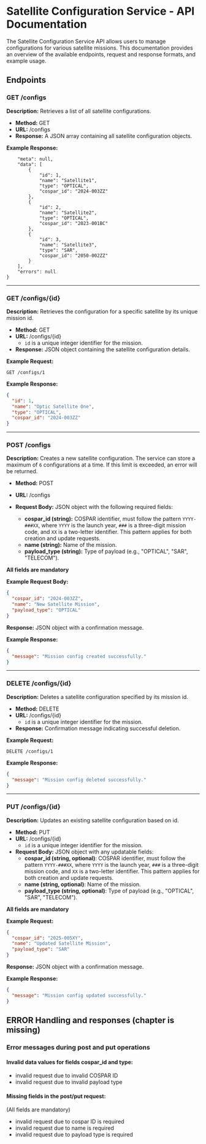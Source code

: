 # Satellite Configuration Service - API Documentation

The Satellite Configuration Service API allows users to manage configurations for various satellite missions. 
This documentation provides an overview of the available endpoints, request and response formats, and example usage.

## Endpoints

### GET /configs

**Description:** Retrieves a list of all satellite configurations.

* **Method:** GET
* **URL:** /configs
* **Response:** A JSON array containing all satellite configuration objects.

**Example Response:**
```JSON: {
    "meta": null,
    "data": [
        {
            "id": 1,
            "name": "Satellite1",
            "type": "OPTICAL",
            "cospar_id": "2024-003ZZ"
        },
        {
            "id": 2,
            "name": "Satellite2",
            "type": "OPTICAL",
            "cospar_id": "2023-001BC"
        },
        {
            "id": 3,
            "name": "Satellite3",
            "type": "SAR",
            "cospar_id": "2050-002ZZ"
        }
    ],
    "errors": null
}

```

----

### GET /configs/{id}

**Description:** Retrieves the configuration for a specific satellite by its unique mission id.

* **Method:** GET
* **URL:** /configs/{id}
    * `id` is a unique integer identifier for the mission.
* **Response:** JSON object containing the satellite configuration details.


**Example Request:** 

`GET /configs/1`

**Example Response:**

```json
{
  "id": 1,
  "name": "Optic Satellite One",
  "type": "OPTICAL",
  "cospar_id": "2024-003ZZ"
}

```

----

### POST /configs

**Description:** Creates a new satellite configuration. The service can store a maximum of `6` configurations at a time. If this limit is exceeded, an error will be returned.

* **Method:** POST
* **URL:** /configs
* **Request Body:** JSON object with the following required fields:

    * **cospar_id (string):** COSPAR identifier, must follow the pattern `YYYY-###XX`, where `YYYY` is the launch year, `###` is a three-digit mission code, and `XX` is a two-letter identifier. This pattern applies for both creation and update requests.
    * **name (string):** Name of the mission.
    * **payload_type (string):** Type of payload (e.g., "OPTICAL", "SAR", "TELECOM").

**All fields are mandatory**

**Example Request Body:**

```json
{
  "cospar_id": "2024-003ZZ",
  "name": "New Satellite Mission",
  "payload_type": "OPTICAL"
}
```

**Response:** JSON object with a confirmation message.

**Example Response:**

```json
{
  "message": "Mission config created successfully."
}
```

----

### DELETE /configs/{id}

**Description:** Deletes a satellite configuration specified by its mission id.

* **Method:** DELETE
* **URL:** /configs/{id}
    * `id` is a unique integer identifier for the mission.
* **Response:** Confirmation message indicating successful deletion.


**Example Request:** 

`DELETE /configs/1`

**Example Response:**

```json
{
  "message": "Mission config deleted successfully."
}
```

----

### PUT /configs/{id}

**Description:** Updates an existing satellite configuration based on id.

* **Method:** PUT
* **URL:** /configs/{id}
    * `id` is a unique integer identifier for the mission.
* **Request Body:** JSON object with any updatable fields:
    * **cospar_id (string, optional)**: COSPAR identifier, must follow the pattern `YYYY-###XX`, where `YYYY` is the launch year, `###` is a three-digit mission code, and `XX` is a two-letter identifier. This pattern applies for both creation and update requests.
    * **name (string, optional)**: Name of the mission.
    * **payload_type (string, optional)**: Type of payload (e.g., "OPTICAL", "SAR", "TELECOM").

**All fields are mandatory**


**Example Request:**

```json
{
  "cospar_id": "2025-005XY",
  "name": "Updated Satellite Mission",
  "payload_type": "SAR"
}
```

**Response:** JSON object with a confirmation message.

**Example Response:**

```json
{
  "message": "Mission config updated successfully."
}
```

## ERROR Handling and responses (chapter is missing)

### Error messages during post and put operations
#### Invalid data values for fields cospar_id and type:
* invalid request due to invalid COSPAR ID
* invalid request due to invalid payload type
#### Missing fields in the post/put request:
(All fields are mandatory)
* invalid request due to cospar ID is required
* invalid request due to name is required
* invalid request due to payload type is required

